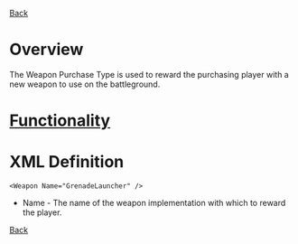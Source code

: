 [Back](TechDoc_Architecture_Game_PurchaseTypes.md)

# Overview #

The Weapon Purchase Type is used to reward the purchasing player with a new weapon to use on the battleground.


# [Functionality](TechDoc_Architecture_Game_PurchaseTypes_Weapon_Functionality.md) #


# XML Definition #
```
<Weapon Name="GrenadeLauncher" />
```

  * Name - The name of the weapon implementation with which to reward the player.


[Back](TechDoc_Architecture_Game_PurchaseTypes.md)
